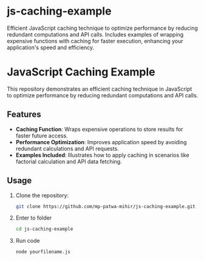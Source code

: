 # js-caching-example
Efficient JavaScript caching technique to optimize performance by reducing redundant computations and API calls. Includes examples of wrapping expensive functions with caching for faster execution, enhancing your application's speed and efficiency.


# JavaScript Caching Example

This repository demonstrates an efficient caching technique in JavaScript to optimize performance by reducing redundant computations and API calls.

## Features

- **Caching Function**: Wraps expensive operations to store results for faster future access.
- **Performance Optimization**: Improves application speed by avoiding redundant calculations and API requests.
- **Examples Included**: Illustrates how to apply caching in scenarios like factorial calculation and API data fetching.

## Usage

1. Clone the repository:
   ```bash
   git clone https://github.com/mp-patwa-mihir/js-caching-example.git

2. Enter to folder
    ```bash
   cd js-caching-example

2. Run code
    ```bash
   node yourfilename.js



